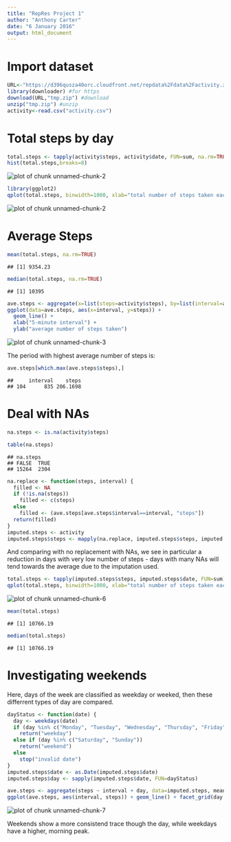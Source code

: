 ```yaml
---
title: "RepRes Project 1"
author: "Anthony Carter"
date: "6 January 2016"
output: html_document
---
```




# Import dataset

```r
URL<-"https://d396qusza40orc.cloudfront.net/repdata%2Fdata%2Factivity.zip"
library(downloader) #for https
download(URL,"tmp.zip") #download
unzip("tmp.zip") #unzip
activity<-read.csv("activity.csv") 
```

# Total steps by day

```r
total.steps <- tapply(activity$steps, activity$date, FUN=sum, na.rm=TRUE)
hist(total.steps,breaks=8)
```

![plot of chunk unnamed-chunk-2](figure/unnamed-chunk-2-1.png) 

```r
library(ggplot2)
qplot(total.steps, binwidth=1000, xlab="total number of steps taken each day")
```

![plot of chunk unnamed-chunk-2](figure/unnamed-chunk-2-2.png) 

# Average Steps

```r
mean(total.steps, na.rm=TRUE)
```

```
## [1] 9354.23
```

```r
median(total.steps, na.rm=TRUE)
```

```
## [1] 10395
```

```r
ave.steps <- aggregate(x=list(steps=activity$steps), by=list(interval=activity$interval),FUN=mean, na.rm=TRUE)
ggplot(data=ave.steps, aes(x=interval, y=steps)) +
  geom_line() +
  xlab("5-minute interval") +
  ylab("average number of steps taken")
```

![plot of chunk unnamed-chunk-3](figure/unnamed-chunk-3-1.png) 


The period with highest average number of steps is:

```r
ave.steps[which.max(ave.steps$steps),]
```

```
##     interval    steps
## 104      835 206.1698
```

# Deal with NAs

```r
na.steps <- is.na(activity$steps)

table(na.steps)
```

```
## na.steps
## FALSE  TRUE 
## 15264  2304
```

```r
na.replace <- function(steps, interval) {
  filled <- NA
  if (!is.na(steps))
    filled <- c(steps)
  else
    filled <- (ave.steps[ave.steps$interval==interval, "steps"])
  return(filled)
}
imputed.steps <- activity
imputed.steps$steps <- mapply(na.replace, imputed.steps$steps, imputed.steps$interval)
```

And comparing with no replacement with NAs, we see in particular a reduction in days with very low number of steps - days with many NAs will tend towards the average due to the imputation used.


```r
total.steps <- tapply(imputed.steps$steps, imputed.steps$date, FUN=sum)
qplot(total.steps, binwidth=1000, xlab="total number of steps taken each day, NAs imputed")
```

![plot of chunk unnamed-chunk-6](figure/unnamed-chunk-6-1.png) 

```r
mean(total.steps)
```

```
## [1] 10766.19
```

```r
median(total.steps)
```

```
## [1] 10766.19
```

# Investigating weekends
Here, days of the week are classified as weekday or weeked, then these differrent types of day are compared.

```r
dayStatus <- function(date) {
  day <- weekdays(date)
  if (day %in% c("Monday", "Tuesday", "Wednesday", "Thursday", "Friday"))
    return("weekday")
  else if (day %in% c("Saturday", "Sunday"))
    return("weekend")
  else
    stop("invalid date")
}
imputed.steps$date <- as.Date(imputed.steps$date)
imputed.steps$day <- sapply(imputed.steps$date, FUN=dayStatus)

ave.steps <- aggregate(steps ~ interval + day, data=imputed.steps, mean)
ggplot(ave.steps, aes(interval, steps)) + geom_line() + facet_grid(day ~ .) + xlab("5-minute interval") + ylab("Number of steps")
```

![plot of chunk unnamed-chunk-7](figure/unnamed-chunk-7-1.png) 

Weekends show a more consistend trace though the day, while weekdays have a higher, morning peak.
